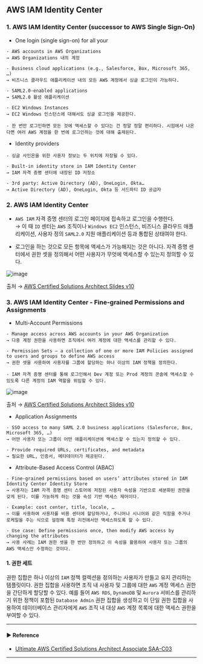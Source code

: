 ## AWS IAM Identity Center
### 1. AWS IAM Identity Center (successor to AWS Single Sign-On)
- One login (single sign-on) for all your
~~~
- AWS accounts in AWS Organizations
→ AWS Organizations 내의 계정

- Business cloud applications (e.g., Salesforce, Box, Microsoft 365, …)
→ 비즈니스 클라우드 애플리케이션 내의 모든 AWS 계정에서 싱글 로그인이 가능하다.

- SAML2.0-enabled applications
→ SAML2.0 활성 애플리케이션

- EC2 Windows Instances
→ EC2 Windows 인스턴스에 대해서도 싱글 로그인을 제공한다.

- 한 번만 로그인하면 모든 것에 액세스할 수 있다는 건 정말 정말 편리하다. 시험에서 나온다면 여러 AWS 계정을 한 번에 로그인하는 것에 대해 출제된다.
~~~

- Identity providers
~~~
- 싱글 사인온을 위한 사용자 정보는 두 위치에 저장될 수 있다.

- Built-in identity store in IAM Identity Center
→ IAM 자격 증명 센터에 내장된 ID 저장소

- 3rd party: Active Directory (AD), OneLogin, Okta…
→ Active Directory (AD), OneLogin, Okta 등 서드파티 ID 공급자
~~~

### 2. AWS IAM Identity Center
- `AWS IAM` 자격 증명 센터의 로그인 페이지에 접속하고 로그인을 수행한다.  
→ 이 때 `ID` 센터는 `AWS` 조직이나 `Windows EC2` 인스턴스, 비즈니스 클라우드 애플리케이션, 사용자 정의 `SAML2.0` 지원 애플리케이션 등과 통합된 상태여야 한다.

- 로그인을 하는 것으로 모든 항목에 액세스가 가능해지는 것은 아니다. 자격 증명 센터에서 권한 셋을 정의해서 어떤 사용자가 무엇에 액세스할 수 있는지 정의할 수 있다.

![image](https://user-images.githubusercontent.com/97398071/236677616-7978e0c6-b523-4ae4-88e4-7f0364b99228.png)

출처 → [AWS Certified Solutions Architect Slides v10](https://courses.datacumulus.com/downloads/certified-solutions-architect-pn9/)

### 3. AWS IAM Identity Center - Fine-grained Permissions and Assignments
- Multi-Account Permissions
~~~
- Manage access across AWS accounts in your AWS Organization
→ 다중 계정 권한을 사용하면 조직에서 여러 계정에 대한 액세스를 관리할 수 있다.

- Permission Sets – a collection of one or more IAM Policies assigned to users and groups to define AWS access
→ 권한 셋을 사용하여 사용자를 그룹에 할당하는 하나 이상의 IAM 정책을 정의한다.

- IAM 자격 증명 센터를 통해 로그인해서 Dev 계정 또는 Prod 계정의 콘솔에 액세스할 수 있도록 다른 계정의 IAM 역할을 위임할 수 있다.
~~~

![image](https://user-images.githubusercontent.com/97398071/236677977-398ddf72-b33c-453d-898e-c48fcf4cc504.png)

출처 → [AWS Certified Solutions Architect Slides v10](https://courses.datacumulus.com/downloads/certified-solutions-architect-pn9/)

- Application Assignments
~~~
- SSO access to many SAML 2.0 business applications (Salesforce, Box, Microsoft 365, …)
→ 어떤 사용자 또는 그룹이 어떤 애플리케이션에 액세스할 수 있는지 정의할 수 있다.

- Provide required URLs, certificates, and metadata
→ 필요한 URL, 인증서, 메타데이터가 제공된다.
~~~

- Attribute-Based Access Control (ABAC)
~~~
- Fine-grained permissions based on users’ attributes stored in IAM Identity Center Identity Store
→ 사용자는 IAM 자격 증명 센터 스토어에 저장된 사용자 속성을 기반으로 세분화된 권한을 갖게 된다. 이를 가능하게 하는 것을 속성 기반 액세스 제어이다.

- Example: cost center, title, locale, …
→ 이를 사용하여 사용자를 비용 센터에 할당하거나, 주니어나 시니어와 같은 직함을 주거나 로케일을 주는 식으로 설정해 특정 리전에서만 액세스하도록 할 수 있다.

- Use case: Define permissions once, then modify AWS access by changing the attributes
→ 사용 사례는 IAM 권한 셋을 한 번만 정의하고 이 속성을 활용하여 사용자 또는 그룹의 AWS 액세스만 수정하는 것이다.
~~~

#### 1. 권한 세트
권한 집합은 하나 이상의 `IAM` 정책 컬렉션을 정의하는 사용자가 만들고 유지 관리하는 템플릿이다. 권한 집합을 사용하면 조직 내 사용자 및 그룹에 대한 `AWS` 계정 액세스 권한을 간단하게 할당할 수 있다. 예를 들어 `AWS RDS`, `DynamoDB` 및 `Aurora` 서비스를 관리하기 위한 정책이 포함된 `Database Admin` 권한 집합을 생성하고 이 단일 권한 집합을 사용하여 데이터베이스 관리자에게 `AWS` 조직 내 대상 `AWS` 계정 목록에 대한 액세스 권한을 부여할 수 있다.

---
#### ▶ Reference
- [Ultimate AWS Certified Solutions Architect Associate SAA-C03](https://www.udemy.com/course/aws-certified-solutions-architect-associate-saa-c03/)
---
